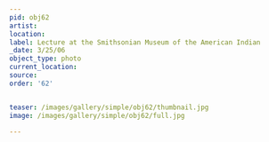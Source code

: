 ```yaml
---
pid: obj62
artist: 
location: 
label: Lecture at the Smithsonian Museum of the American Indian
_date: 3/25/06
object_type: photo
current_location: 
source: 
order: '62'


teaser: /images/gallery/simple/obj62/thumbnail.jpg
image: /images/gallery/simple/obj62/full.jpg
 
---
```


